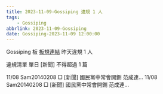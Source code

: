 ```yaml
---
title: 2023-11-09-Gossiping 違規 1 人
tags:
    - Gossiping
abbrlink: 2023-11-09-Gossiping
date: Gossiping-2023-11-09 12:00:00
---
```

Gossiping 板 [板規連結](https://www.ptt.cc/bbs/Gossiping/M.1637425085.A.07D.html)
昨天違規 1 人
<!-- more -->

違規清單
單日 [新聞] 不得超過 1 篇

11/08 Sam20140208 □ [新聞] 國民黨中常會開鍘 范成連…
11/08 Sam20140208 □ [新聞] 國民黨中常會開鍘 范成連…